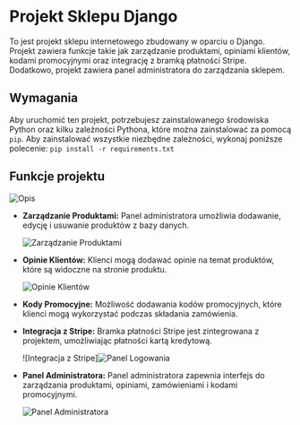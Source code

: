 # Projekt Sklepu Django

To jest projekt sklepu internetowego zbudowany w oparciu o Django. Projekt zawiera funkcje takie jak zarządzanie produktami, opiniami klientów, kodami promocyjnymi oraz integrację z bramką płatności Stripe. Dodatkowo, projekt zawiera panel administratora do zarządzania sklepem.

## Wymagania

Aby uruchomić ten projekt, potrzebujesz zainstalowanego środowiska Python oraz kilku zależności Pythona, które można zainstalować za pomocą `pip`. Aby zainstalować wszystkie niezbędne zależności, wykonaj poniższe polecenie:
```pip install -r requirements.txt```

## Funkcje projektu

![Opis](https://github.com/fr3kz/Shop-system/blob/main/sc/tinywow_land_48206009.gif)
- **Zarządzanie Produktami:** Panel administratora umożliwia dodawanie, edycję i usuwanie produktów z bazy danych.
  
  ![Zarządzanie Produktami](https://github.com/fr3kz/Shop-system/blob/main/sc/Zrzut%20ekranu%202024-02-19%20o%2016.18.56.png)

- **Opinie Klientów:** Klienci mogą dodawać opinie na temat produktów, które są widoczne na stronie produktu.
  
  ![Opinie Klientów](https://github.com/fr3kz/Shop-system/blob/main/sc/Zrzut%20ekranu%202024-02-19%20o%2016.19.42.png)

- **Kody Promocyjne:** Możliwość dodawania kodów promocyjnych, które klienci mogą wykorzystać podczas składania zamówienia.

- **Integracja z Stripe:** Bramka płatności Stripe jest zintegrowana z projektem, umożliwiając płatności kartą kredytową.
  
  ![Integracja z Stripe]![Panel Logowania](https://github.com/fr3kz/Shop-system/blob/main/sc/Zrzut%20ekranu%202024-02-19%20o%2016.23.02.png)

- **Panel Administratora:** Panel administratora zapewnia interfejs do zarządzania produktami, opiniami, zamówieniami i kodami promocyjnymi.
  
  ![Panel Administratora](https://github.com/fr3kz/Shop-system/blob/main/sc/Zrzut%20ekranu%202024-02-19%20o%2016.33.03.png)
